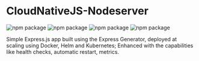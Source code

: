 # CloudNativeJS-Nodeserver

![npm package](https://img.shields.io/badge/Node.js-12.16.2-brightgreen.svg)
![npm package](https://img.shields.io/badge/Express.js-14.16.1-brightgreen.svg)
![npm package](https://img.shields.io/badge/Docker-2.3.0.3-brightgreen.svg)
![npm package](https://img.shields.io/badge/Helm-3.2.4-brightgreen.svg)

Simple Express.js app built using the Express Generator, deployed at scaling using Docker, Helm and Kubernetes; 
Enhanced with the capabilities like health checks, automatic restart, metrics. 
